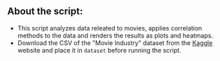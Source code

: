 ## About the script:

- This script analyzes data releated to movies, applies correlation methods to the data and renders the results as plots and heatmaps.
- Download the CSV of the "Movie Industry" dataset from the [Kaggle](https://www.kaggle.com/datasets/danielgrijalvas/movies) website and place it in `dataset` before running the script.